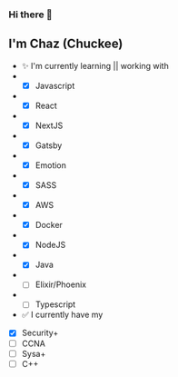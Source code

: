### Hi there 👋

## I'm Chaz (Chuckee)

- ✨ I'm currently learning || working with
- - [x] Javascript
- - [x] React
- - [x] NextJS
- - [x] Gatsby
- - [x] Emotion
- - [x] SASS
- - [x] AWS
- - [x] Docker
- - [x] NodeJS
- - [x] Java
- - [ ] Elixir/Phoenix
- - [ ] Typescript

- ✅ I currently have my 
- [x] Security+
- [ ] CCNA
- [ ] Sysa+
- [ ] C++
